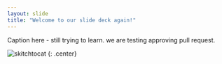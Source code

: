 ```yaml
---
layout: slide
title: "Welcome to our slide deck again!" 
---
```


Caption here - still trying to learn. we are testing approving pull request.

![skitchtocat](https://octodex.github.com/images/skitchtocat.png)
{: .center}
